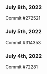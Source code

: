 ### July 8th, 2022

Commit #272521

### July 5th, 2022

Commit #314353


### July 4th, 2022

Commit #72281
